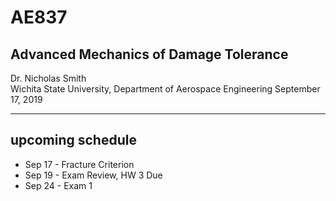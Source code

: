 # AE837
## Advanced Mechanics of Damage Tolerance
Dr. Nicholas Smith<br/>
Wichita State University, Department of Aerospace Engineering
September 17, 2019

----
## upcoming schedule

-   Sep 17 - Fracture Criterion 
-   Sep 19 - Exam Review, HW 3 Due
-   Sep 24 - Exam 1


